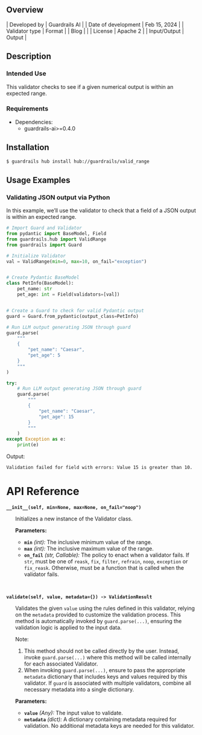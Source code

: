 ## Overview

| Developed by | Guardrails AI |
| Date of development | Feb 15, 2024 |
| Validator type | Format |
| Blog |  |
| License | Apache 2 |
| Input/Output | Output |

## Description

### Intended Use
This validator checks to see if a given numerical output is within an expected range.

### Requirements

* Dependencies:
    - guardrails-ai>=0.4.0

## Installation

```bash
$ guardrails hub install hub://guardrails/valid_range
```

## Usage Examples

### Validating JSON output via Python

In this example, we’ll use the validator to check that a field of a JSON output is within an expected range.

```python
# Import Guard and Validator
from pydantic import BaseModel, Field
from guardrails.hub import ValidRange
from guardrails import Guard

# Initialize Validator
val = ValidRange(min=0, max=10, on_fail="exception")


# Create Pydantic BaseModel
class PetInfo(BaseModel):
    pet_name: str
    pet_age: int = Field(validators=[val])


# Create a Guard to check for valid Pydantic output
guard = Guard.from_pydantic(output_class=PetInfo)

# Run LLM output generating JSON through guard
guard.parse(
    """
    {
        "pet_name": "Caesar",
        "pet_age": 5
    }
    """
)

try:
    # Run LLM output generating JSON through guard
    guard.parse(
        """
        {
            "pet_name": "Caesar",
            "pet_age": 15
        }
        """
    )
except Exception as e:
    print(e)
```
Output:
```console
Validation failed for field with errors: Value 15 is greater than 10.
```

# API Reference


**`__init__(self, min=None, max=None, on_fail="noop")`**
<ul>

Initializes a new instance of the Validator class.

**Parameters:**

- **`min`** _(int):_ The inclusive minimum value of the range.
- **`max`** _(int):_ The inclusive maximum value of the range.
- **`on_fail`** *(str, Callable):* The policy to enact when a validator fails. If `str`, must be one of `reask`, `fix`, `filter`, `refrain`, `noop`, `exception` or `fix_reask`. Otherwise, must be a function that is called when the validator fails.

</ul>

<br/>

**`validate(self, value, metadata={}) -> ValidationResult`**

<ul>

Validates the given `value` using the rules defined in this validator, relying on the `metadata` provided to customize the validation process. This method is automatically invoked by `guard.parse(...)`, ensuring the validation logic is applied to the input data.

Note:

1. This method should not be called directly by the user. Instead, invoke `guard.parse(...)` where this method will be called internally for each associated Validator.
2. When invoking `guard.parse(...)`, ensure to pass the appropriate `metadata` dictionary that includes keys and values required by this validator. If `guard` is associated with multiple validators, combine all necessary metadata into a single dictionary.

**Parameters:**

- **`value`** *(Any):* The input value to validate.
- **`metadata`** *(dict):* A dictionary containing metadata required for validation. No additional metadata keys are needed for this validator.

</ul>
